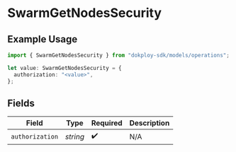 # SwarmGetNodesSecurity

## Example Usage

```typescript
import { SwarmGetNodesSecurity } from "dokploy-sdk/models/operations";

let value: SwarmGetNodesSecurity = {
  authorization: "<value>",
};
```

## Fields

| Field              | Type               | Required           | Description        |
| ------------------ | ------------------ | ------------------ | ------------------ |
| `authorization`    | *string*           | :heavy_check_mark: | N/A                |